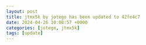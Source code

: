 ```yaml
---
layout: post
title: jtmx5k by jotego has been updated to 42fe4c7
date: 2024-04-26 10:08:57 +0000
categories: [jotego, jtmx5k]
tags: [update]
---
```


